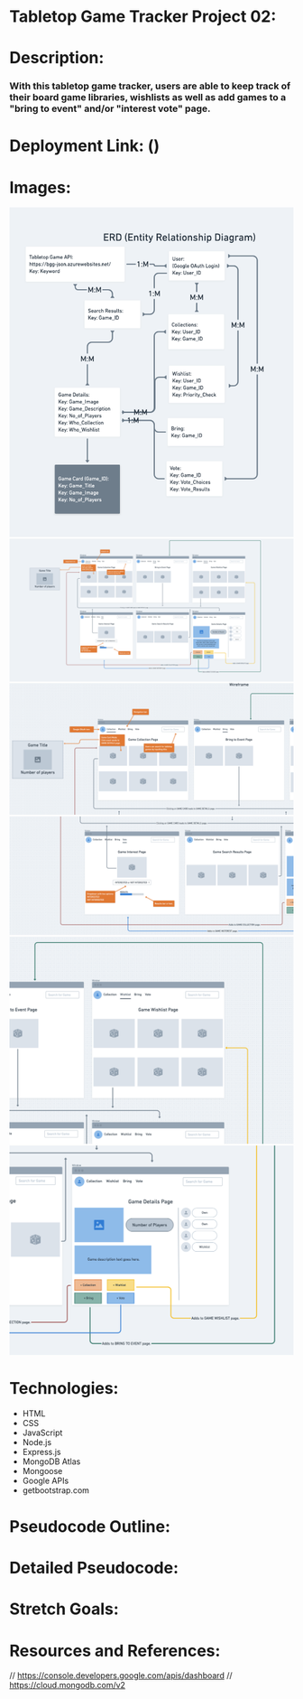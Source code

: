 # Tabletop Game Tracker Project 02:

# Description:
### With this tabletop game tracker, users are able to keep track of their board game libraries, wishlists as well as add games to a "bring to event" and/or "interest vote" page.

# Deployment Link: ()

# Images:
![Tabletop Game Tracker Project ERD](public/images/readme/erd.png)
![Tabletop Game Tracker Project Wireframe](public/images/readme/wire01.png)
![Tabletop Game Tracker Project Wireframe](public/images/readme/wire02.png)
![Tabletop Game Tracker Project Wireframe](public/images/readme/wire03.png)
![Tabletop Game Tracker Project Wireframe](public/images/readme/wire04.png)
![Tabletop Game Tracker Project Wireframe](public/images/readme/wire05.png)

# Technologies:
- HTML
- CSS
- JavaScript
- Node.js
- Express.js
- MongoDB Atlas
- Mongoose
- Google APIs
- getbootstrap.com

# Pseudocode Outline:


# Detailed Pseudocode:
>

# Stretch Goals:
>

# Resources and References:
// https://console.developers.google.com/apis/dashboard
// https://cloud.mongodb.com/v2